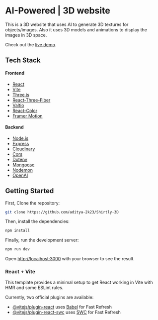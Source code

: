 # AI-Powered | 3D website

This is a 3D website that uses AI to generate 3D textures for objects/images. Also it uses 3D models and animations to display the images in 3D space.

Check out the [live demo](https://ai-powered-3d-website.vercel.app/).

## Tech Stack

#### Frontend

- [React](https://reactjs.org/)
- [Vite](https://vitejs.dev/)
- [Three.js](https://threejs.org/)
- [React-Three-Fiber](https://docs.pmnd.rs/react-three-fiber/getting-started/introduction)
- [Valtio](https://valtio.pmnd.rs/docs/introduction/getting-started)
- [React-Color](https://casesandberg.github.io/react-color/)
- [Framer Motion](https://www.framer.com/motion/)

#### Backend

- [Node.js](https://nodejs.org/)
- [Express](https://expressjs.com/)
- [Cloudinary](https://cloudinary.com/)
- [Cors](https://www.npmjs.com/package/cors)
- [Dotenv](https://www.npmjs.com/package/dotenv)
- [Mongoose](https://mongoosejs.com/)
- [Nodemon](https://www.npmjs.com/package/nodemon)
- [OpenAI](https://www.npmjs.com/package/openai)

## Getting Started

First, Clone the repository:

```bash
git clone https://github.com/aditya-2k23/Shirtly-3D
```

Then, install the dependencies:

```bash
npm install
```

Finally, run the development server:

```bash
npm run dev
```

Open [http://localhost:3000](http://localhost:3000) with your browser to see the result.

### React + Vite

This template provides a minimal setup to get React working in Vite with HMR and some ESLint rules.

Currently, two official plugins are available:

- [@vitejs/plugin-react](https://github.com/vitejs/vite-plugin-react/blob/main/packages/plugin-react/README.md) uses [Babel](https://babeljs.io/) for Fast Refresh
- [@vitejs/plugin-react-swc](https://github.com/vitejs/vite-plugin-react-swc) uses [SWC](https://swc.rs/) for Fast Refresh
